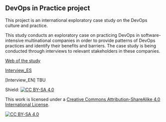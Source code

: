 ## DevOps in Practice project

This project is an international exploratory case study on the DevOps culture and practice.

This study conducts an exploratory case on practicing DevOps in software-intensive multinational companies in order to provide patterns of DevOps practices and identify their benefits and barriers. The case study is being conducted through interviews to relevant stakeholders in these companies.

[Web of the study](https://blogs.upm.es/devopsinpractice/)

[Interview_ES](https://jdiazfernandez.github.io/DevOpsInPractice/interview_ES.md)

[Interview_EN] TBU

Shield: [![CC BY-SA 4.0][cc-by-sa-shield]][cc-by-sa]

This work is licensed under a [Creative Commons Attribution-ShareAlike 4.0
International License][cc-by-sa].

[![CC BY-SA 4.0][cc-by-sa-image]][cc-by-sa]

[cc-by-sa]: http://creativecommons.org/licenses/by-sa/4.0/
[cc-by-sa-image]: https://licensebuttons.net/l/by-sa/4.0/88x31.png
[cc-by-sa-shield]: https://img.shields.io/badge/License-CC%20BY--SA%204.0-lightgrey.svg